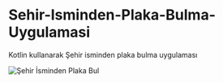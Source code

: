 # Sehir-Isminden-Plaka-Bulma-Uygulamasi
Kotlin kullanarak Şehir isminden plaka bulma uygulaması

![Şehir İsminden Plaka Bul](https://user-images.githubusercontent.com/106617642/227663572-f5056dc4-2e48-426e-8812-d609d4f898d2.png)
